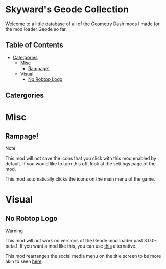 # Skyward's Geode Collection
Welcome to a little database of all of the Geometry Dash mods I made for the mod loader Geode so far.<br/>
## Table of Contents
- [Catergories](#catergories)
  - [Misc](#misc)
    - [Rampage!](#rampage)
  - [Visual](#visual)
    - [No Robtop Logo](#no-robtop-logo)

## Catergories<br/>
# Misc
## Rampage!
> [!NOTE]
This mod will not save the icons that you click with this mod enabled by default. If you would like to turn this off, look at the settings page of the mod.

This mod automatically clicks the icons on the main menu of the game.<br/>
# Visual<br/>
## No Robtop Logo
> [!WARNING]
This mod will not work on versions of the Geode mod loader past 3.0.0-beta.1. If you want a mod like this, you can use [this](https://geode-sdk.org/mods/devcmb.cleanermenu) alternative.

This mod rearranges the social media menu on the title screen to be more akin to seen [here](https://youtu.be/BsfxkpkHs3w?t=145).
